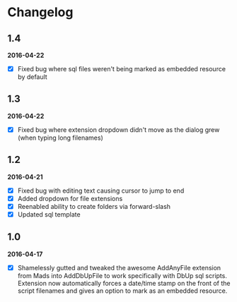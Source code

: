
# Changelog

## 1.4
**2016-04-22**

- [x] Fixed bug where sql files weren't being marked as embedded resource by default

## 1.3
**2016-04-22**

- [x] Fixed bug where extension dropdown didn't move as the dialog grew (when typing long filenames)

## 1.2
**2016-04-21**

- [x] Fixed bug with editing text causing cursor to jump to end
- [x] Added dropdown for file extensions
- [x] Reenabled ability to create folders via forward-slash
- [x] Updated sql template

## 1.0
**2016-04-17**

- [x] Shamelessly gutted and tweaked the awesome AddAnyFile extension from Mads into AddDbUpFile to work specifically with DbUp sql scripts.  Extension 
now automatically forces a date/time stamp on the front of the script filenames and gives an option to mark as an embedded resource.

